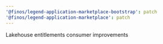 ```yaml
---
'@finos/legend-application-marketplace-bootstrap': patch
'@finos/legend-application-marketplace': patch
---
```


Lakehouse entitlements consumer improvements
